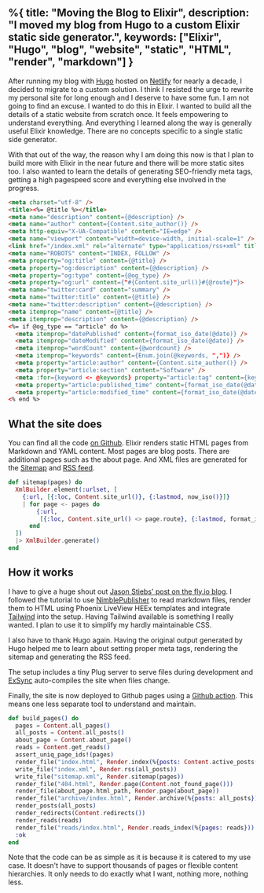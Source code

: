 %{
  title: "Moving the Blog to Elixir",
  description: "I moved my blog from Hugo to a custom Elixir static side generator.",
  keywords: ["Elixir", "Hugo", "blog", "website", "static", "HTML", "render", "markdown"]
}
---

After running my blog with [Hugo](https://gohugo.io/) hosted on [Netlify](https://app.netlify.com/) for nearly a decade, I decided to migrate to a custom solution. I think I resisted the urge to rewrite my personal site for long enough and I deserve to have some fun.
I am not going to find an excuse. I wanted to do this in Elixir. I wanted to build all the details of a static website from scratch once. It feels empowering to understand everything. And everything I learned along the way is generally useful Elixir knowledge. There are no concepts specific to a single static side generator.

With that out of the way, the reason why I am doing this now is that I plan to build more with Elixir in the near future and there will be more static sites too.
I also wanted to learn the details of generating SEO-friendly meta tags, getting a high pagespeed score and everything else involved in the progress.

```html
<meta charset="utf-8" />
<title><%= @title %></title>
<meta name="description" content={@description} />
<meta name="author" content={Content.site_author()} />
<meta http-equiv="X-UA-Compatible" content="IE=edge" />
<meta name="viewport" content="width=device-width, initial-scale=1" />
<link href="/index.xml" rel="alternate" type="application/rss+xml" title={Content.site_title()} />
<meta name="ROBOTS" content="INDEX, FOLLOW" />
<meta property="og:title" content={@title} />
<meta property="og:description" content={@description} />
<meta property="og:type" content={@og_type} />
<meta property="og:url" content={"#{Content.site_url()}#{@route}"}>
<meta name="twitter:card" content="summary" />
<meta name="twitter:title" content={@title} />
<meta name="twitter:description" content={@description} />
<meta itemprop="name" content={@title} />
<meta itemprop="description" content={@description} />
<%= if @og_type == "article" do %>
  <meta itemprop="datePublished" content={format_iso_date(@date)} />
  <meta itemprop="dateModified" content={format_iso_date(@date)} />
  <meta itemprop="wordCount" content={@wordcount} />
  <meta itemprop="keywords" content={Enum.join(@keywords, ",")} />
  <meta property="article:author" content={Content.site_author()} />
  <meta property="article:section" content="Software" />
  <meta :for={keyword <- @keywords} property="article:tag" content={keyword} />
  <meta property="article:published_time" content={format_iso_date(@date)} />
  <meta property="article:modified_time" content={format_iso_date(@date)} />
<% end %>
```

## What the site does

You can find all the code [on Github](https://github.com/jorinvo/me).
Elixir renders static HTML pages from Markdown and YAML content. Most pages are blog posts. There are additional pages such as the about page. And XML files are generated for the [Sitemap](/sitemap.xml) and [RSS feed](/index.xml).

```elixir
def sitemap(pages) do
  XmlBuilder.element(:urlset, [
    {:url, [{:loc, Content.site_url()}, {:lastmod, now_iso()}]}
    | for page <- pages do
        {:url,
         [{:loc, Content.site_url() <> page.route}, {:lastmod, format_iso_date(page.date)}]}
      end
  ])
  |> XmlBuilder.generate()
end
```

## How it works

I have to give a huge shout out [Jason Stiebs' post on the fly.io blog](https://fly.io/phoenix-files/crafting-your-own-static-site-generator-using-phoenix/). I followed the tutorial to use [NimblePublisher](https://hexdocs.pm/nimble_publisher/NimblePublisher.html) to read markdown files, render them to HTML using Phoenix LiveView HEEx templates and integrate [Tailwind](https://tailwindcss.com/) into the setup.
Having Tailwind available is something I really wanted. I plan to use it to simplify my hardly maintainable CSS.

I also have to thank Hugo again. Having the original output generated by Hugo helped me to learn about setting proper meta tags, rendering the sitemap and generating the RSS feed.

The setup includes a tiny Plug server to serve files during development and [ExSync](https://github.com/falood/exsync/) auto-compiles the site when files change.

Finally, the site is now deployed to Github pages using a [Github action](https://github.com/jorinvo/me/blob/main/.github/workflows/elixir.yml). This means one less separate tool to understand and maintain.

```elixir
def build_pages() do
  pages = Content.all_pages()
  all_posts = Content.all_posts()
  about_page = Content.about_page()
  reads = Content.get_reads()
  assert_uniq_page_ids!(pages)
  render_file("index.html", Render.index(%{posts: Content.active_posts()}))
  write_file("index.xml", Render.rss(all_posts))
  write_file("sitemap.xml", Render.sitemap(pages))
  render_file("404.html", Render.page(Content.not_found_page()))
  render_file(about_page.html_path, Render.page(about_page))
  render_file("archive/index.html", Render.archive(%{posts: all_posts}))
  render_posts(all_posts)
  render_redirects(Content.redirects())
  render_reads(reads)
  render_file("reads/index.html", Render.reads_index(%{pages: reads}))
  :ok
end
```

Note that the code can be as simple as it is because it is catered to my use case. It doesn't have to support thousands of pages or flexible content hierarchies. It only needs to do exactly what I want, nothing more, nothing less.
